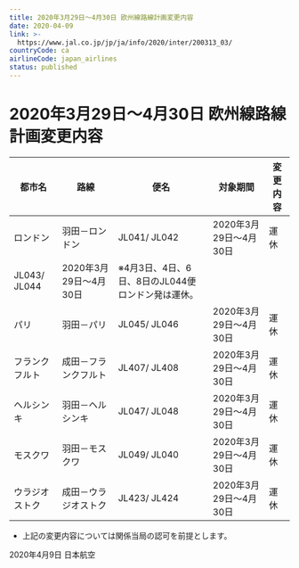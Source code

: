 ```yaml
---
title: 2020年3月29日～4月30日 欧州線路線計画変更内容
date: 2020-04-09
link: >-
  https://www.jal.co.jp/jp/ja/info/2020/inter/200313_03/
countryCode: ca
airlineCode: japan_airlines
status: published
---
```

# 2020年3月29日～4月30日 欧州線路線計画変更内容 

都市名 | 路線 | 便名  | 対象期間  | 変更内容   
---|---|---|---|---  
ロンドン | 羽田－ロンドン | JL041/ JL042 | 2020年3月29日～4月30日 | 運休  
JL043/ JL044 | 2020年3月29日〜4月30日 | ※4月3日、4日、6日、8日のJL044便ロンドン発は運休。  
パリ | 羽田－パリ | JL045/ JL046 | 2020年3月29日～4月30日 | 運休  
フランクフルト | 成田－フランクフルト | JL407/ JL408 | 2020年3月29日～4月30日 | 運休  
ヘルシンキ | 羽田－ヘルシンキ | JL047/ JL048 | 2020年3月29日～4月30日 | 運休  
モスクワ | 羽田－モスクワ | JL049/ JL040 | 2020年3月29日～4月30日 | 運休  
ウラジオストク | 成田－ウラジオストク | JL423/ JL424 | 2020年3月29日～4月30日 | 運休  
  
* 上記の変更内容については関係当局の認可を前提とします。 

2020年4月9日 日本航空 
